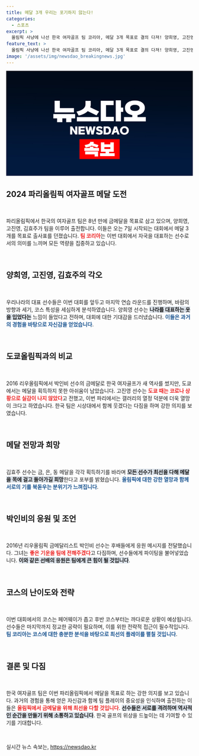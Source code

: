 ```yaml
---
title: 메달 3개 우리는 포기하지 않는다!
categories:
  - 스포츠
excerpt: >
  올림픽 사냥에 나선 한국 여자골프 팀 코리아, 메달 3개 목표로 결의 다져! 양희영, 고진영, 김효주가 힘을 모아 파리에서 새로운 역사를 쓸 준비를 마쳤습니다. 과연 그들의 도전이 성공할 수 있을까?
feature_text: >
  올림픽 사냥에 나선 한국 여자골프 팀 코리아, 메달 3개 목표로 결의 다져! 양희영, 고진영, 김효주가 힘을 모아 파리에서 새로운 역사를 쓸 준비를 마쳤습니다. 과연 그들의 도전이 성공할 수 있을까?
image: '/assets/img/newsdao_breakingnews.jpg'
---
```


<p><img src="/assets/img/newsdao_breakingnews.jpg" alt="bookingtag 속보" /></p>

<h2 data-ke-size="size26">2024 파리올림픽 여자골프 메달 도전</h2>

<p data-ke-size="size16">&nbsp;</p>

<p>파리올림픽에서 한국의 여자골프 팀은 8년 만에 금메달을 목표로 삼고 있으며, 양희영, 고진영, 김효주가 팀을 이루어 출전합니다. 이들은 오는 7일 시작되는 대회에서 메달 3개를 목표로 출사표를 던졌습니다. <b><span style="color: #ee2323;">팀 코리아</span></b>는 이번 대회에서 자국을 대표하는 선수로서의 의미를 느끼며 모든 역량을 집중하고 있습니다. </p>

<p data-ke-size="size16">&nbsp;</p>

<h2 data-ke-size="size26">양희영, 고진영, 김효주의 각오</h2>

<p data-ke-size="size16">&nbsp;</p>

<p>우리나라의 대표 선수들은 이번 대회를 앞두고 마지막 연습 라운드를 진행하며, 바람의 방향과 세기, 코스 특성을 세심하게 분석하였습니다. 양희영 선수는 <b><span style="background-color: #21538527;">나라를 대표하는 옷을 입었다는</span></b> 느낌이 들었다고 전하며, 대회에 대한 기대감을 드러냈습니다. <b><span style="color: #1a5490;">이들은 과거의 경험을 바탕으로 자신감을 얻었습니다</span></b>.</p>

<p data-ke-size="size16">&nbsp;</p>

<h2 data-ke-size="size26">도쿄올림픽과의 비교</h2>

<p data-ke-size="size16">&nbsp;</p>

<p>2016 리우올림픽에서 박인비 선수의 금메달로 한국 여자골프가 새 역사를 썼지만, 도쿄에서는 메달을 획득하지 못한 아쉬움이 남았습니다. 고진영 선수는 <b><span style="color: #ee2323;">도쿄 때는 코로나 상황으로 실감이 나지 않았다</span></b>고 전했고, 이번 파리에서는 갤러리의 열정 덕분에 더욱 열망이 크다고 하였습니다. 한국 팀은 시상대에서 함께 웃겠다는 다짐을 하며 강한 의지를 보였습니다.</p>

<p data-ke-size="size16">&nbsp;</p>

<h2 data-ke-size="size26">메달 전망과 희망</h2>

<p data-ke-size="size16">&nbsp;</p>

<p>김효주 선수는 금, 은, 동 메달을 각각 획득하기를 바라며 <b><span style="background-color: #21538527;">모든 선수가 최선을 다해 메달을 목에 걸고 돌아가길 희망</span></b>한다고 포부를 밝혔습니다. <b><span style="color: #1a5490;">올림픽에 대한 강한 열망과 함께 서로의 기를 북돋우는 분위기가 느껴집니다</span></b>.</p>

<p data-ke-size="size16">&nbsp;</p>

<h2 data-ke-size="size26">박인비의 응원 및 조언</h2>

<p data-ke-size="size16">&nbsp;</p>

<p>2016년 리우올림픽 금메달리스트 박인비 선수는 후배들에게 응원 메시지를 전달했습니다. 그녀는 <b><span style="color: #ee2323;">좋은 기운을 팀에 전해주겠다</span></b>고 다짐하며, 선수들에게 파이팅을 불어넣었습니다. <b><span style="background-color: #21538527;">이와 같은 선배의 응원은 팀에게 큰 힘이 될 것입니다</span></b>.</p>

<p data-ke-size="size16">&nbsp;</p>

<h2 data-ke-size="size26">코스의 난이도와 전략</h2>

<p data-ke-size="size16">&nbsp;</p>

<p>이번 대회에서의 코스는 페어웨이가 좁고 후반 코스부터는 까다로운 상황이 예상됩니다. 선수들은 마지막까지 정교한 공략이 필요하며, 이를 위한 전략적 접근이 필수적입니다. <b><span style="color: #1a5490;">팀 코리아는 코스에 대한 충분한 분석을 바탕으로 최선의 플레이를 펼칠 것입니다</span></b>.</p>

<p data-ke-size="size16">&nbsp;</p>

<h2 data-ke-size="size26">결론 및 다짐</h2>

<p data-ke-size="size16">&nbsp;</p>

<p>한국 여자골프 팀은 이번 파리올림픽에서 메달을 목표로 하는 강한 의지를 보고 있습니다. 과거의 경험을 통해 얻은 자신감과 함께 팀 플레이의 중요성을 인식하며 출전하는 이들은 <b><span style="color: #ee2323;">올림픽에서 금메달을 위해 최선을 다할 것입니다</span></b>. <b><span style="background-color: #21538527;">선수들은 서로를 격려하며 역사적인 순간을 만들기 위해 소통하고 있습니다</span></b>. 한국 골프의 위상을 드높이는 데 기여할 수 있기를 기대합니다.</p>

<p data-ke-size="size16">&nbsp;</p>
실시간 뉴스 속보는, <a href="https://newsdao.kr" rel="dofollow">https://newsdao.kr</a>


